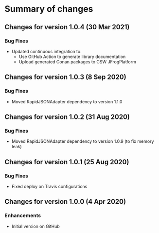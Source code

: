 # Summary of changes

## Changes for version 1.0.4 (30 Mar 2021)

### Bug Fixes

- Updated continuous integration to:
  - Use GitHub Action to generate library documentation
  - Upload generated Conan packages to CSW JFrogPlatform


## Changes for version 1.0.3 (8 Sep 2020)

### Bug Fixes

- Moved RapidJSONAdapter dependency to version 1.1.0


## Changes for version 1.0.2 (31 Aug 2020)

### Bug Fixes

- Moved RapidJSONAdapter dependency to version 1.0.9 (to fix memory leak)


## Changes for version 1.0.1 (25 Aug 2020)

### Bug Fixes

- Fixed deploy on Travis configurations


## Changes for version 1.0.0 (4 Apr 2020)

### Enhancements

- Initial version on GitHub

